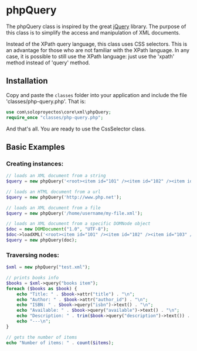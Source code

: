 phpQuery
========

The phpQuery class is inspired by the great [jQuery](http://jquery.com/) library. The purpose of this class is to simplify the access and manipulation of XML documents.

Instead of the XPath query language, this class uses CSS selectors. This is an advantage for those who are not familiar with the XPath language. In any case, it is possible to still use the XPath language: just use the 'xpath' method instead of 'query' method.

Installation
------------

Copy and paste the `classes` folder into your application and include the file 'classes/php-query.php'. That is:

```php
use com\soloproyectos\core\xml\phpQuery;
require_once "classes/php-query.php";
```

And that's all. You are ready to use the CssSelector class.

Basic Examples
--------------

### Creating instances:
```php
// loads an XML document from a string
$query = new phpQuery('<root><item id="101" /><item id="102" /><item id="103" /></root>');

// loads an HTML document from a url
$query = new phpQuery('http://www.php.net');

// loads an XML document from a file
$query = new phpQuery('/home/username/my-file.xml');

// loads an XML document from a specific DOMNode object
$doc = new DOMDocument("1.0", "UTF-8");
$doc->loadXML('<root><item id="101" /><item id="102" /><item id="103" /></root>');
$query = new phpQuery(doc);
```

### Traversing nodes:
```php
$xml = new phpQuery("test.xml");

// prints books info
$books = $xml->query("books item");
foreach ($books as $book) {
    echo "Title: " . $book->attr("title") . "\n";
    echo "Author: " . $book->attr("author_id") . "\n";
    echo "ISBN: " . $book->query("isbn")->text() . "\n";
    echo "Available: " . $book->query("available")->text() . "\n";
    echo "Description: " . trim($book->query("description")->text()) . "\n";
    echo "---\n";
}

// gets the number of items
echo "Number of items: " . count($items);
```
